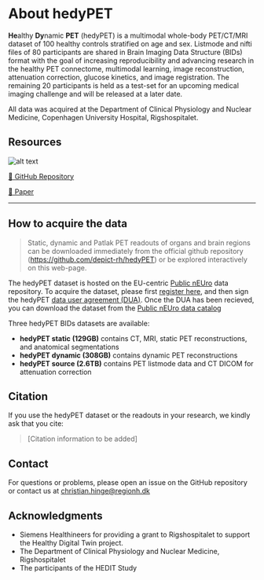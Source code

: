 # About hedyPET

**He**althy **Dy**namic **PET** (hedyPET) is a multimodal whole-body PET/CT/MRI dataset of 100 healthy controls stratified on age and sex. Listmode and nifti files of 80 participants are shared in Brain Imaging Data Structure (BIDs) format with the goal of increasing reproducibility and advancing research in the healthy PET connectome, multimodal learning, image reconstruction, attenuation correction, glucose kinetics, and image registration. The remaining 20 participants is held as a test-set for an upcoming medical imaging challenge and will be released at a later date. 

All data was acquired at the Department of Clinical Physiology and Nuclear Medicine, Copenhagen University Hospital, Rigshospitalet.

## Resources


![alt text](/homes/hinge/Projects/hedyPET/src/hedypet/analysis/img.png "Title")

[📘 GitHub Repository](https://github.com/depict-rh/hedyPET)

[📘 Paper](https://github.com/depict-rh/hedyPET)

---
## How to acquire the data

> Static, dynamic and Patlak PET readouts of organs and brain regions can be downloaded immediately from the official github repository (https://github.com/depict-rh/hedyPET) or be explored interactively on this web-page. 

The hedyPET dataset is hosted on the EU-centric [Public nEUro](https://datacatalog.publicneuro.eu/manage/register) data repository. To acquire the dataset, please first [register here](https://datacatalog.publicneuro.eu/manage/register), and then sign the hedyPET [data user agreement (DUA)](https://datacatalog.publicneuro.eu/dataset/PN000001%20OpenNeuroPET%20Phantoms/V1). Once the DUA has been recieved, you can download the dataset from the [Public nEUro data catalog](https://datacatalog.publicneuro.eu/dataset/PN000001%20OpenNeuroPET%20Phantoms/V1)

Three hedyPET BIDs datasets are available:
- **hedyPET static (129GB)** contains CT, MRI, static PET reconstructions, and anatomical segmentations
- **hedyPET dynamic (308GB)** contains dynamic PET reconstructions
- **hedyPET source (2.6TB)** contains PET listmode data and CT DICOM for attenuation correction

## Citation

If you use the hedyPET dataset or the readouts in your research, we kindly ask that you cite:

> [Citation information to be added]

## Contact

For questions or problems, please open an issue on the GitHub repository or contact us at christian.hinge@regionh.dk

## Acknowledgments

- Siemens Healthineers for providing a grant to Rigshospitalet to support the Healthy Digital Twin project.
- The Department of Clinical Physiology and Nuclear Medicine, Rigshospitalet
- The participants of the HEDIT Study